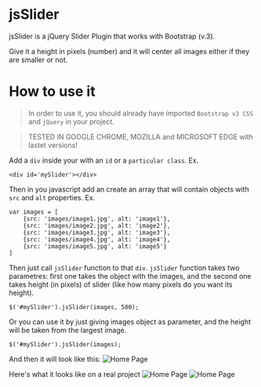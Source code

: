 # jsSlider
jsSlider is a jQuery Slider Plugin that works with Bootstrap (v.3).

Give it a height in pixels (number) and it will center all images either if they are smaller or not.

# How to use it
> In order to use it, you should already have imported `Bootstrap v3 CSS` and `jQuery` in your project.

> TESTED IN GOOGLE CHROME, MOZILLA and MICROSOFT EDGE with lastet versions!

Add a `div` inside your with an `id` or a `particular class`. Ex. 
```
<div id='mySlider'></div>
```

Then in you javascript add an create an array that will contain objects with `src` and `alt` properties. Ex.
```
var images = [
    {src: 'images/image1.jpg', alt: 'image1'},
    {src: 'images/image2.jpg', alt: 'image2'},
    {src: 'images/image3.jpg', alt: 'image3'},
    {src: 'images/image4.jpg', alt: 'image4'},  
    {src: 'images/image5.jpg', alt: 'image5'}
]
```

Then just call `jsSlider` function to that `div`. `jsSlider` function takes two parametres: first one takes the object with the images, and the second one takes height (in pixels) of slider (like how many pixels do you want its height).
```
$('#mySlider').jsSlider(images, 500);
```
Or you can use it by just giving images object as parameter, and the height will be taken from the largest image.
```
$('#mySlider').jsSlider(images);
```


And then it will look like this:
![Home Page](https://image.ibb.co/fv45up/image1.jpg)


Here's what it looks like on a real project
![Home Page](https://image.ibb.co/mnXm0U/image2.jpg)
![Home Page](https://image.ibb.co/epKAS9/image3.jpg)
